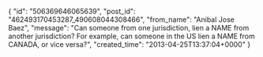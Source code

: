  {
   "id": "506369646065639",
   "post_id": "462493170453287_490608044308466",
   "from_name": "Anibal Jose Baez",
   "message": "Can someone from one jurisdiction, lien a NAME from another jurisdiction? For example, can someone in the US lien a NAME from CANADA, or vice versa?",
   "created_time": "2013-04-25T13:37:04+0000"
 }
